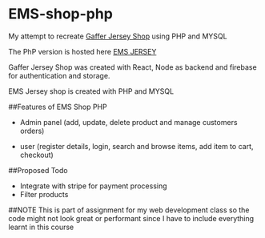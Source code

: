 # EMS-shop-php

My attempt to recreate [Gaffer Jersey Shop](https://gaffer-jersey.herokuapp.com/) using PHP and MYSQL

The PhP version is hosted here [EMS JERSEY](https://ems-jersey.000webhostapp.com/)

Gaffer Jersey Shop was created with React, Node as backend and firebase 
for authentication and storage.

EMS Jersey shop is created with PHP and MYSQL 

##Features of EMS Shop PHP
- Admin panel (add, update, delete product and manage customers orders) 

- user (register details, login, search and browse items, add item to 
cart, checkout)


##Proposed Todo
- Integrate with stripe for payment processing
- Filter products

##NOTE
This is part of assignment for my web development class so the code might not look great or performant since I have to include everything learnt in this course
